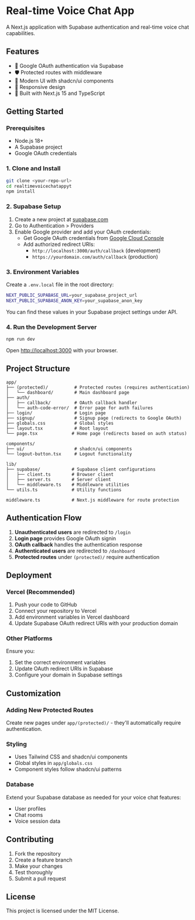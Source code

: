 # Real-time Voice Chat App

A Next.js application with Supabase authentication and real-time voice chat capabilities.

## Features

- 🔐 Google OAuth authentication via Supabase
- 🛡️ Protected routes with middleware
- 🎨 Modern UI with shadcn/ui components
- 📱 Responsive design
- 🚀 Built with Next.js 15 and TypeScript

## Getting Started

### Prerequisites

- Node.js 18+ 
- A Supabase project
- Google OAuth credentials

### 1. Clone and Install

```bash
git clone <your-repo-url>
cd realtimevoicechatappyt
npm install
```

### 2. Supabase Setup

1. Create a new project at [supabase.com](https://supabase.com)
2. Go to Authentication > Providers
3. Enable Google provider and add your OAuth credentials:
   - Get Google OAuth credentials from [Google Cloud Console](https://console.cloud.google.com)
   - Add authorized redirect URIs:
     - `http://localhost:3000/auth/callback` (development)
     - `https://yourdomain.com/auth/callback` (production)

### 3. Environment Variables

Create a `.env.local` file in the root directory:

```bash
NEXT_PUBLIC_SUPABASE_URL=your_supabase_project_url
NEXT_PUBLIC_SUPABASE_ANON_KEY=your_supabase_anon_key
```

You can find these values in your Supabase project settings under API.

### 4. Run the Development Server

```bash
npm run dev
```

Open [http://localhost:3000](http://localhost:3000) with your browser.

## Project Structure

```
app/
├── (protected)/          # Protected routes (requires authentication)
│   └── dashboard/        # Main dashboard page
├── auth/
│   ├── callback/         # OAuth callback handler
│   └── auth-code-error/  # Error page for auth failures
├── login/                # Login page
├── signup/               # Signup page (redirects to Google OAuth)
├── globals.css           # Global styles
├── layout.tsx            # Root layout
└── page.tsx             # Home page (redirects based on auth status)

components/
├── ui/                   # shadcn/ui components
└── logout-button.tsx     # Logout functionality

lib/
├── supabase/            # Supabase client configurations
│   ├── client.ts        # Browser client
│   ├── server.ts        # Server client
│   └── middleware.ts    # Middleware utilities
└── utils.ts             # Utility functions

middleware.ts            # Next.js middleware for route protection
```

## Authentication Flow

1. **Unauthenticated users** are redirected to `/login`
2. **Login page** provides Google OAuth signin
3. **OAuth callback** handles the authentication response
4. **Authenticated users** are redirected to `/dashboard`
5. **Protected routes** under `(protected)/` require authentication

## Deployment

### Vercel (Recommended)

1. Push your code to GitHub
2. Connect your repository to Vercel
3. Add environment variables in Vercel dashboard
4. Update Supabase OAuth redirect URIs with your production domain

### Other Platforms

Ensure you:
1. Set the correct environment variables
2. Update OAuth redirect URIs in Supabase
3. Configure your domain in Supabase settings

## Customization

### Adding New Protected Routes

Create new pages under `app/(protected)/` - they'll automatically require authentication.

### Styling

- Uses Tailwind CSS and shadcn/ui components
- Global styles in `app/globals.css`
- Component styles follow shadcn/ui patterns

### Database

Extend your Supabase database as needed for your voice chat features:
- User profiles
- Chat rooms
- Voice session data

## Contributing

1. Fork the repository
2. Create a feature branch
3. Make your changes
4. Test thoroughly
5. Submit a pull request

## License

This project is licensed under the MIT License.
